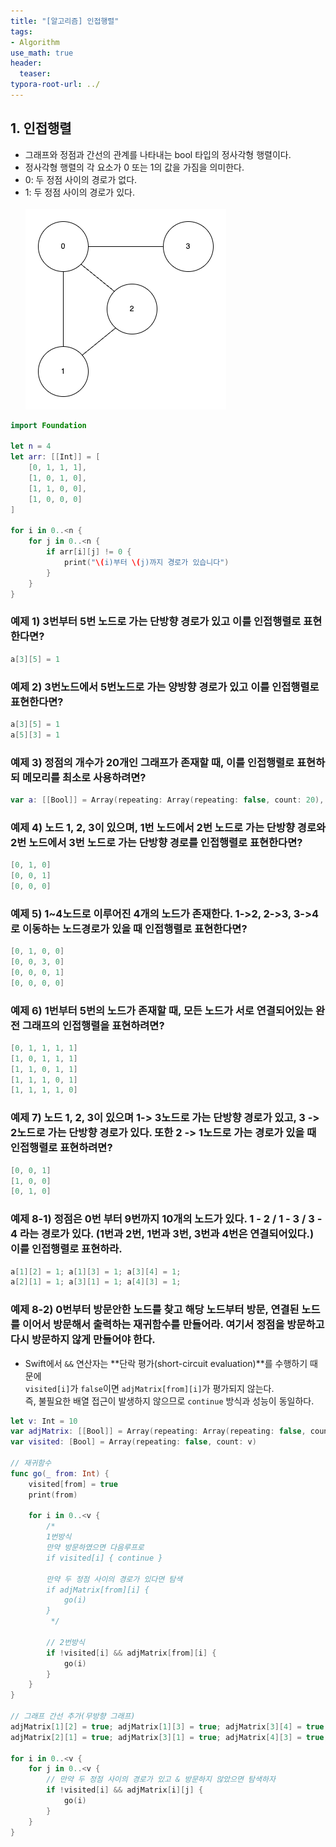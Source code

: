 ```yaml
---
title: "[알고리즘] 인접행렬"
tags: 
- Algorithm
use_math: true
header: 
  teaser: 
typora-root-url: ../
---
```



## 1.  인접행렬

- 그래프와 정점과 간선의 관계를 나타내는 bool 타입의 정사각형 행렬이다.
- 정사각형 행렬의 각 요소가 0 또는 1의 값을 가짐을 의미한다.
- 0: 두 정점 사이의 경로가 없다.
- 1: 두 정점 사이의 경로가 있다.
<br/><br/>
![1](./img/인접행렬/1.png)

```swift
import Foundation

let n = 4
let arr: [[Int]] = [
    [0, 1, 1, 1],
    [1, 0, 1, 0],
    [1, 1, 0, 0],
    [1, 0, 0, 0]
]

for i in 0..<n {
    for j in 0..<n {
        if arr[i][j] != 0 {
            print("\(i)부터 \(j)까지 경로가 있습니다")
        }
    }
}
```



### 예제 1) 3번부터 5번 노드로 가는 단방향 경로가 있고 이를 인접행렬로 표현한다면?

```swift
a[3][5] = 1
```

### 예제 2) 3번노드에서 5번노드로 가는 양방향 경로가 있고 이를 인접행렬로 표현한다면?

```swift
a[3][5] = 1
a[5][3] = 1
```

### 예제 3) 정점의 개수가 20개인 그래프가 존재할 때, 이를 인접행렬로 표현하되 메모리를 최소로 사용하려면?

```swift
var a: [[Bool]] = Array(repeating: Array(repeating: false, count: 20), count: 20)
```

### 예제 4) 노드 1, 2, 3이 있으며, 1번 노드에서 2번 노드로 가는 단방향 경로와 2번 노드에서 3번 노드로 가는 단방향 경로를 인접행렬로 표현한다면?

```swift
[0, 1, 0]
[0, 0, 1]
[0, 0, 0]
```

### 예제 5) 1~4노드로 이루어진 4개의 노드가 존재한다. 1->2, 2->3, 3->4로 이동하는 노드경로가 있을 때 인접행렬로 표현한다면?

```swift
[0, 1, 0, 0]
[0, 0, 3, 0]
[0, 0, 0, 1]
[0, 0, 0, 0]
```

### 예제 6) 1번부터 5번의 노드가 존재할 때, 모든 노드가 서로 연결되어있는 완전 그래프의 인접행렬을 표현하려면?

```swift
[0, 1, 1, 1, 1]
[1, 0, 1, 1, 1]
[1, 1, 0, 1, 1]
[1, 1, 1, 0, 1]
[1, 1, 1, 1, 0]
```

### 예제 7) 노드 1, 2, 3이 있으며 1-> 3노드로 가는 단방향 경로가 있고, 3 -> 2노드로 가는 단방향 경로가 있다. 또한 2 -> 1노드로 가는 경로가 있을 때 인접행렬로 표현하려면?

```swift
[0, 0, 1]
[1, 0, 0]
[0, 1, 0]
```

### 예제 8-1) 정점은 0번 부터 9번까지 10개의 노드가 있다. 1 - 2 / 1 - 3 / 3 - 4 라는 경로가 있다. (1번과 2번, 1번과 3번, 3번과 4번은 연결되어있다.) 이를 인접행렬로 표현하라.

```swift
a[1][2] = 1; a[1][3] = 1; a[3][4] = 1;
a[2][1] = 1; a[3][1] = 1; a[4][3] = 1;
```

### 예제 8-2) 0번부터 방문안한 노드를 찾고 해당 노드부터 방문, 연결된 노드를 이어서 방문해서 출력하는 재귀함수를 만들어라. 여기서 정점을 방문하고 다시 방문하지 않게 만들어야 한다.

- Swift에서 `&&` 연산자는 **단락 평가(short-circuit evaluation)**를 수행하기 때문에  
  `visited[i]`가 `false`이면 `adjMatrix[from][i]`가 평가되지 않는다.  
  즉, 불필요한 배열 접근이 발생하지 않으므로 `continue` 방식과 성능이 동일하다.

```swift
let v: Int = 10
var adjMatrix: [[Bool]] = Array(repeating: Array(repeating: false, count: v), count: v)
var visited: [Bool] = Array(repeating: false, count: v)

// 재귀함수
func go(_ from: Int) {
    visited[from] = true
    print(from)
    
    for i in 0..<v {
        /*
        1번방식
        만약 방문하였으면 다음루프로
        if visited[i] { continue }
        
        만약 두 정점 사이의 경로가 있다면 탐색
        if adjMatrix[from][i] {
            go(i)
        }
         */
        
        // 2번방식
        if !visited[i] && adjMatrix[from][i] {
            go(i)
        }
    }
}

// 그래프 간선 추가(무방향 그래프)
adjMatrix[1][2] = true; adjMatrix[1][3] = true; adjMatrix[3][4] = true;
adjMatrix[2][1] = true; adjMatrix[3][1] = true; adjMatrix[4][3] = true;

for i in 0..<v {
    for j in 0..<v {
        // 만약 두 정점 사이의 경로가 있고 & 방문하지 않았으면 탐색하자
        if !visited[i] && adjMatrix[i][j] {
            go(i)
        }
    }
}
```







